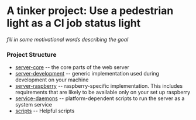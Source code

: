 # A tinker project: Use a pedestrian light as a CI job status light

_fill in some motivational words describing the goal_

### Project Structure

- [server-core](server-core) -- the core parts of the web server
- [server-development](server-development) -- generic implementation used during development on your machine
- [server-raspberry](server-raspberry) -- raspberry-specific implementation. This includes requirements that are likely to be available only on your set up raspberry
- [service-daemons](service-daemons) -- platform-dependent scripts to run the server as a system service
- [scripts](scripts) -- Helpful scripts